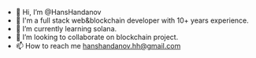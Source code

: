 - 👋 Hi, I’m @HansHandanov
- 🔭 I'm a full stack web&blockchain developer with 10+ years experience.
- 🌱 I’m currently learning solana.
- 💞️ I’m looking to collaborate on blockchain project.
- 📫 How to reach me hanshandanov.hh@gmail.com

<!---
HansHandanov/HansHandanov is a ✨ special ✨ repository because its `README.md` (this file) appears on your GitHub profile.
You can click the Preview link to take a look at your changes.
--->
